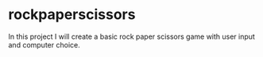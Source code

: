# rockpaperscissors
In this project I will create a basic rock paper scissors game with user input and computer choice.
